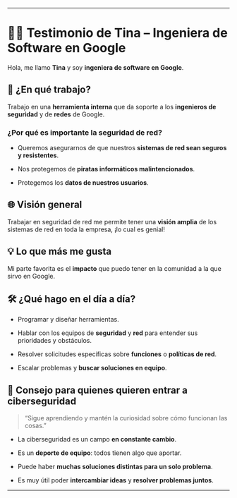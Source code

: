 
---

# 👩‍💻 Testimonio de Tina – Ingeniera de Software en Google

Hola, me llamo **Tina** y soy **ingeniera de software en Google**.

## 🔐 ¿En qué trabajo?

Trabajo en una **herramienta interna** que da soporte a los **ingenieros de seguridad** y de **redes** de Google.

### ¿Por qué es importante la seguridad de red?

- Queremos asegurarnos de que nuestros **sistemas de red sean seguros y resistentes**.
    
- Nos protegemos de **piratas informáticos malintencionados**.
    
- Protegemos los **datos de nuestros usuarios**.
    

## 🌐 Visión general

Trabajar en seguridad de red me permite tener una **visión amplia** de los sistemas de red en toda la empresa, ¡lo cual es genial!

## 💡 Lo que más me gusta

Mi parte favorita es el **impacto** que puedo tener en la comunidad a la que sirvo en Google.

## 🛠️ ¿Qué hago en el día a día?

- Programar y diseñar herramientas.
    
- Hablar con los equipos de **seguridad** y **red** para entender sus prioridades y obstáculos.
    
- Resolver solicitudes específicas sobre **funciones** o **políticas de red**.
    
- Escalar problemas y **buscar soluciones en equipo**.
    

## 💬 Consejo para quienes quieren entrar a ciberseguridad

> “Sigue aprendiendo y mantén la curiosidad sobre cómo funcionan las cosas.”

- La ciberseguridad es un campo **en constante cambio**.
    
- Es un **deporte de equipo**: todos tienen algo que aportar.
    
- Puede haber **muchas soluciones distintas para un solo problema**.
    
- Es muy útil poder **intercambiar ideas** y **resolver problemas juntos**.
    

---

